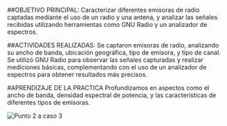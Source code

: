 ##OBJETIVO PRINCIPAL:
Caracterizar diferentes emisoras de radio captadas mediante el uso de un radio y una antena, y analizar las señales recibidas utilizando herramientas como GNU Radio y un analizador de espectros.

##ACTIVIDADES REALIZADAS: 
Se captaron emisoras de radio, analizando su ancho de banda, ubicación geográfica, tipo de emisora, y tipo de canal.
Se utilizó GNU Radio para observar las señales capturadas y realizar mediciones básicas, complementando con el uso de un analizador de espectros para obtener resultados más precisos.

#APRENDIZAJE DE LA PRACTICA 
Profundizamos en aspectos como el ancho de banda, densidad espectral de potencia, y las características de diferentes tipos de emisoras.


![Punto 2 a caso 3](https://github.com/user-attachments/assets/e4dc3478-7542-4114-9fee-aa0367c6e47b)
